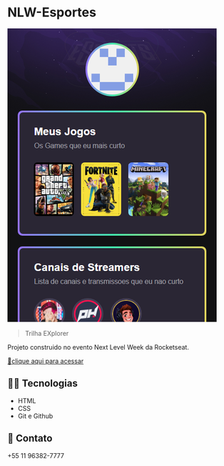# NLW-Esportes

![preview](./.github/felipesalesls.github.io_NLW-Esportes_.png)

>Trilha EXplorer

Projeto construido no evento Next Level Week da Rocketseat.

[ 🔗clique aqui para acessar](https:/felipesalesls.github.io/NLW-Esportes)


## 👨‍💻 Tecnologias

- HTML
- CSS
- Git e Github

## 📱 Contato

+55 11 96382-7777